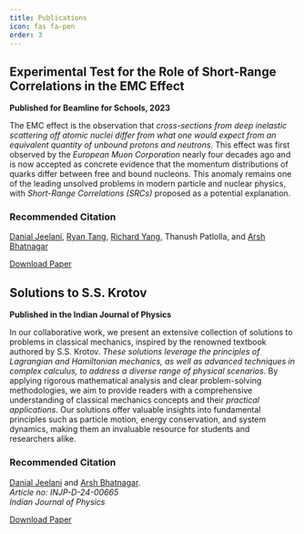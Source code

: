 ```yaml
---
title: Publications
icon: fas fa-pen
order: 3
---
```


## Experimental Test for the Role of Short-Range Correlations in the EMC Effect
**Published for Beamline for Schools, 2023**

The EMC effect is the observation that *cross-sections from deep inelastic scattering off atomic nuclei differ from what one would expect from an equivalent quantity of unbound protons and neutrons*. This effect was first observed by the *European Muon Corporation* nearly four decades ago and is now accepted as concrete evidence that the momentum distributions of quarks differ between free and bound nucleons. This anomaly remains one of the leading unsolved problems in modern particle and nuclear physics, with *Short-Range Correlations (SRCs)* proposed as a potential explanation.

### Recommended Citation
[Danial Jeelani](https://diplomaticfellow.github.io/), [Ryan Tang](https://turtlely.github.io/), [Richard Yang](https://riyang25.github.io/), Thanush Patlolla, and [Arsh Bhatnagar](https://www.linkedin.com/in/arsh-bhatnagar-3b15902a4/)

[Download Paper](https://drive.google.com/file/d/1ZziqIRI0o_fC8y5aXrR0Yi5YmBUHphmU/view?usp=sharing)

## Solutions to S.S. Krotov
**Published in the Indian Journal of Physics**

In our collaborative work, we present an extensive collection of solutions to problems in classical mechanics, inspired by the renowned textbook authored by S.S. Krotov. *These solutions leverage the principles of Lagrangian and Hamiltonian mechanics, as well as advanced techniques in complex calculus, to address a diverse range of physical scenarios*. By applying rigorous mathematical analysis and clear problem-solving methodologies, we aim to provide readers with a comprehensive understanding of classical mechanics concepts and their *practical applications*. Our solutions offer valuable insights into fundamental principles such as particle motion, energy conservation, and system dynamics, making them an invaluable resource for students and researchers alike.

### Recommended Citation
[Danial Jeelani](https://diplomaticfellow.github.io/) and [Arsh Bhatnagar](https://www.linkedin.com/in/arsh-bhatnagar-3b15902a4/).  
*Article no: INJP-D-24-00665*  
*Indian Journal of Physics*

[Download Paper](https://drive.google.com/file/d/1yjoO2tsZKxkEUoBMCIDsUNKDpr8LKv76/view?usp=sharing)

